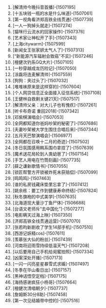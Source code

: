
1. [解清帅今晚抖音首播]-[1507195]
1. [十五块钱一瓶的水是什么味道]-[1507061]
1. [第一视角看济郑高铁全线贯通]-[1507739]
1. [一人一狗掉头就走]-[1507274]
1. [猫咪行云流水的回家操作]-[1507376]
1. [艺术家让神松开了手]-[1507343]
1. [上海citywarm]-[1507599]
1. [新闻女王张家妍太气人了]-[1507313]
1. [“新能源汽车辐射会致癌”不实]-[1507246]
1. [檀健次钓系GQ大片]-[1507105]
1. [一秒穿越成龙历险记]-[1507050]
1. [涂磊将连麦解清帅]-[1507559]
1. [狗狗：夹过头了]-[1507032]
1. [堆堆袜原来是这样穿的]-[1507604]
1. [个人网贷信息正全面接入征信系统]-[1507108]
1. [王健林自救剩关键21天]-[1507517]
1. [解清帅父亲：对大儿子也有愧疚]-[1507261]
1. [听卡布奇诺 重回2018]-[1507342]
1. [邓紫棋演唱会]-[1507053]
1. [全网都知道你爸妈吵架的秘密了]-[1507686]
1. [夫妻吵架被大学生围住合唱后来]-[1507344]
1. [五月天巴黎演唱会]-[1506977]
1. [全网都在召唤十二月的奇迹]-[1507502]
1. [冬日氛围感用韩系围巾拿捏了]-[1507639]
1. [魔术送花局轮到人类幼崽了]-[1507154]
1. [手艺人用电在竹筒刻画]-[1507735]
1. [薛之谦新歌情书]-[1507055]
1. [锁匠帮警方开锁被炸死未获赔偿]-[1507099]
1. [鸣鸣鸣]-[1507463]
1. [谁的私房钱藏床垫里忘拿了]-[1507412]
1. [姚余栋：要工作到健康寿命终结]-[1507824]
1. [秋冬旗袍的中式美学]-[1507635]
1. [北海道现大量沙丁鱼尸体]-[1506688]
1. [台语文老师斥“去中国化”]-[1507277]
1. [电影瞒天过海上映]-[1507350]
1. [济郑高铁全线贯通运营]-[1507070]
1. [张若昀新剧收了学生14部手机]-[1507510]
1. [西游记妖精cos]-[1507611]
1. [羡慕张大仙的粉丝]-[1507439]
1. [河南将迎雨雪持续低温天气]-[1507208]
1. [以后要用自己手机给闺蜜拍照]-[1507334]
1. [凶案深处开播]-[1507173]
1. [一闪一闪亮星星暴雪式求婚]-[1507497]
1. [冬季在华山看日出]-[1507157]
1. [黑神话悟空定档]-[1507175]
1. [海扬感谢疯狂小杨哥]-[1507664]
1. [檀健次清唱朝夕]-[1507737]
1. [詹姆斯30分8助]-[1507458]
1. [第一次见结婚带中控的]-[1507516]